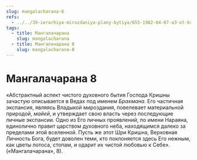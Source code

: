 ```yaml
---
slug: mangalacharana-8
refs:
  - ../../39-ierarhiya-mirozdaniya-plany-bytiya/655-1982-04-07-a3-ot-brahmana-k-radha-dasyam.md
tags:
  - title: Мангалачарана
    slug: mangalacharana
  - title: Мангалачарана 8
    slug: mangalacharana-8
---
```


# Мангалачарана 8

«Абстрактный аспект чистого духовного бытия Господа Кришны зачастую описывается в Ведах под именем *Брахмана*. Его частичная экспансия, являясь Владыкой мироздания, повелевает материальной природой, *майей*, и утверждает свою власть через последующие личные экспансии. Одно из Его личных проявлений, по имени Нараяна, единолично правит царством духовного неба, находящимся далеко за пределами этой вселенной. Пусть же этот Шри Кришна, Верховная Личность Бога, будет доволен теми, кто поклоняется здесь Его нежным, как цветы лотоса, стопам, и одарит их чистой любовью к Себе». («Мангалачарана», 8).
